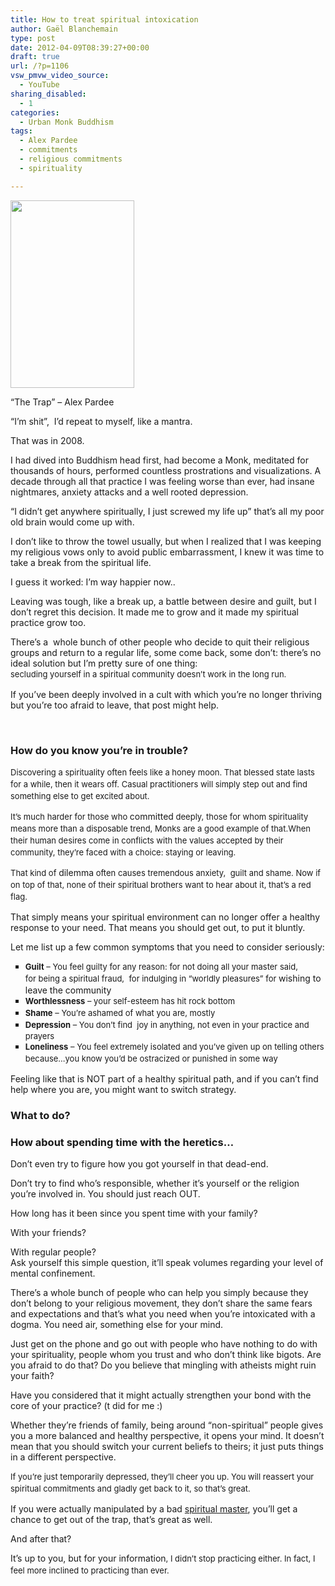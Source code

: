 ```yaml
---
title: How to treat spiritual intoxication
author: Gaël Blanchemain
type: post
date: 2012-04-09T08:39:27+00:00
draft: true
url: /?p=1106
vsw_pmvw_video_source:
  - YouTube
sharing_disabled:
  - 1
categories:
  - Urban Monk Buddhism
tags:
  - Alex Pardee
  - commitments
  - religious commitments
  - spirituality

---
```

<div id="attachment_1114" style="width: 208px" class="wp-caption alignleft">
  <a href="http://eyesuckink.com/"><img aria-describedby="caption-attachment-1114" class="size-medium wp-image-1114" title="&quot;The Trap&quot; - Alex Pardee" alt="" src="http://www.gr0wing.com/wp-content/uploads/2012/04/alexpardeepaintingthetrapcontest-198x300.jpg" width="198" height="300" /></a>
  
  <p id="caption-attachment-1114" class="wp-caption-text">
    &#8220;The Trap&#8221; &#8211; Alex Pardee
  </p>
</div>

&#8220;I&#8217;m shit&#8221;,  I&#8217;d repeat to myself, like a mantra.

That was in 2008.

I had dived into Buddhism head first, had become a Monk, meditated for thousands of hours, performed countless prostrations and visualizations. A decade through all that practice I was feeling worse than ever, had insane nightmares, anxiety attacks and a well rooted depression.

&#8220;I didn&#8217;t get anywhere spiritually, I just screwed my life up&#8221; that&#8217;s all my poor old brain would come up with.

I don&#8217;t like to throw the towel usually, but when I realized that I was keeping my religious vows only to avoid public embarrassment, I knew it was time to take a break from the spiritual life.

I guess it worked: I&#8217;m way happier now..<!--more-->

Leaving was tough, like a break up, a battle between desire and guilt, but I don&#8217;t regret this decision. It made me to grow and it made my spiritual practice grow too.

There&#8217;s a  whole bunch of other people who decide to quit their religious groups and return to a regular life, some come back, some don&#8217;t: there&#8217;s no ideal solution but I&#8217;m pretty sure of one thing:  
<span style="font-size: 13px; line-height: 19px;">secluding yourself in a spiritual community doesn&#8217;t work in the long run.</span>

If you&#8217;ve been deeply involved in a cult with which you&#8217;re no longer thriving but you&#8217;re too afraid to leave, that post might help.

&nbsp;

### How do you know you&#8217;re in trouble?

<span style="font-size: 13px; line-height: 19px;">Discovering a spirituality often feels like a honey moon. That blessed state lasts for a while, then it wears off. Casual practitioners will simply step out and find something else to get excited about.</span>

<span style="font-size: 13px; line-height: 19px;">It&#8217;s much harder for </span><span style="font-size: small;"><span style="line-height: 19px;">those who </span></span>committed<span style="font-size: small;"><span style="line-height: 19px;"> deeply, those for whom spirituality means more than a disposable trend, Monks are a good example of that</span></span><span style="font-size: 13px; line-height: 19px;">.</span><span style="font-size: 13px; line-height: 19px;">When their human desires come in conflicts with the values accepted by their community, they&#8217;re faced with a choice: staying or leaving. </span>

<span style="font-size: 13px; line-height: 19px;">That kind of </span>dilemma<span style="font-size: small;"><span style="line-height: 19px;"> often causes tremendous anxiety, </span></span><span style="font-size: 13px; line-height: 19px;"> guilt and shame. Now i</span><span style="font-size: 13px; line-height: 19px;">f on top of that, none of their spiritual brothers want to hear about it, that&#8217;s a red flag.</span>

That simply means your spiritual environment can no longer offer a healthy response to your need. That means you should get out, to put it bluntly.

Let me list up a few common symptoms that you need to consider seriously:

<ul style="list-style-type: square;">
  <li>
    <span style="font-size: 13px; line-height: 19px;"><strong>Guilt</strong> &#8211; You feel guilty for any reason: for </span><span style="font-size: 13px; line-height: 19px;">not doing all your master said, for</span><span style="font-size: 13px; line-height: 19px;"> being a spiritual fraud,  for </span><span style="font-size: 13px; line-height: 19px;">indulging in &#8220;worldly pleasures&#8221; for </span>wishing to leave the community
  </li>
  <li>
    <span style="font-size: 13px; line-height: 19px;"><strong>Worthlessness</strong> &#8211; your self-esteem has hit rock bottom </span>
  </li>
  <li>
    <span style="font-size: 13px; line-height: 19px;"><strong>Shame</strong> &#8211; You&#8217;re ashamed of what you are, mostly</span>
  </li>
  <li>
    <span style="font-size: 13px; line-height: 19px;"><strong>Depression</strong> &#8211; You don&#8217;t find  joy in anything, not even in your practice and prayers</span>
  </li>
  <li>
    <strong style="font-size: 13px; line-height: 19px;">Loneliness</strong><span style="font-size: small;"><span style="line-height: 19px;"> &#8211; You feel extremely isolated and you’ve given up on telling others because&#8230;you know you&#8217;d be ostracized or punished in some way</span></span><span style="font-size: small;"><span style="line-height: 19px;"><br /> </span></span>
  </li>
</ul>

Feeling like that is NOT part of a healthy spiritual path, and if you can&#8217;t find help where you are, you might want to switch strategy.

### What to do?

### How about spending time with the heretics&#8230;

Don&#8217;t even try to figure how you got yourself in that dead-end.

Don&#8217;t try to find who&#8217;s responsible, whether it&#8217;s yourself or the religion you&#8217;re involved in. You should just reach OUT.

How long has it been since you spent time with your family?

With your friends?

With regular people?  
Ask yourself this simple question, it&#8217;ll speak volumes regarding your level of mental confinement.

There&#8217;s a whole bunch of people who can help you simply because they don&#8217;t belong to your religious movement, they don&#8217;t share the same fears and expectations and that&#8217;s what you need when you&#8217;re intoxicated with a dogma. You need air, something else for your mind.

Just get on the phone and go out with people who have nothing to do with your spirituality, people whom you trust and who don&#8217;t think like bigots. Are you afraid to do that? Do you believe that mingling with atheists might ruin your faith?

Have you considered that it might actually strengthen your bond with the core of your practice? (t did for me :)

Whether they&#8217;re friends of family, being around “non-spiritual” people gives you a more balanced and healthy perspective, it opens your mind. It doesn’t mean that you should switch your current beliefs to theirs; it just puts things in a different perspective.

<span style="font-size: 13px; line-height: 19px;">If you&#8217;re just temporarily depressed, they&#8217;ll cheer you up. You will reassert your spiritual commitments and gladly get back to it, so that&#8217;s great.</span>

If you were actually manipulated by a bad <a title="How to choose a spiritual master" href="http://www.gr0wing.com/how-to-choose-a-spiritual-master/" target="_blank">spiritual master</a>, you&#8217;ll get a chance to get out of the trap, that&#8217;s great as well.

And after that?

It&#8217;s up to you, but for your information<span style="font-size: 13px; line-height: 19px;">, I didn&#8217;t stop practicing either. In fact, I feel more inclined to practicing than ever.</span>